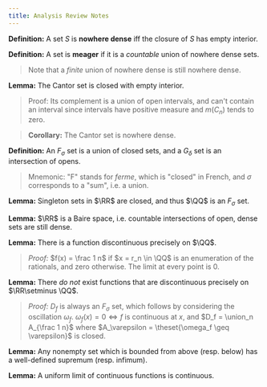 ```yaml
---
title: Analysis Review Notes
---
```




**Definition:**
A set $S$ is **nowhere dense** iff the closure of $S$ has empty interior.

**Definition:**
A set is **meager** if it is a *countable* union of nowhere dense sets.

> Note that a *finite* union of nowhere dense is still nowhere dense.

**Lemma:**
The Cantor set is closed with empty interior.

> Proof: Its complement is a union of open intervals, and can't contain an interval since intervals have positive measure and $m(C_n)$ tends to zero.

> **Corollary:**
> The Cantor set is nowhere dense.

**Definition:**
An $F_\sigma$ set is a union of closed sets, and a $G_\delta$ set is an intersection of opens.

> Mnemonic: "F" stands for *ferme*, which is "closed" in French, and $\sigma$ corresponds to a "sum", i.e. a union.

**Lemma:**
Singleton sets in $\RR$ are closed, and thus $\QQ$ is an $F_\sigma$ set.

**Lemma:**
$\RR$ is a Baire space, i.e. countable intersections of open, dense sets are still dense.

**Lemma:**
There is a function discontinuous precisely on $\QQ$.

> *Proof:* $f(x) = \frac 1 n$ if $x = r_n \in \QQ$ is an enumeration of the rationals, and zero otherwise.
The limit at every point is 0.

**Lemma:**
There *do not* exist functions that are discontinuous precisely on $\RR\setminus \QQ$.

> *Proof:* $D_f$ is always an $F_\sigma$ set, which follows by considering the oscillation $\omega_f$. 
> $\omega_f(x) = 0 \iff f$ is continuous at $x$, and $D_f = \union_n A_{\frac 1 n}$ where $A_\varepsilon = \theset{\omega_f \geq \varepsilon}$ is closed.

**Lemma:**
Any nonempty set which is bounded from above (resp. below) has a well-defined supremum (resp. infimum).

**Lemma:**
A uniform limit of continuous functions is continuous.